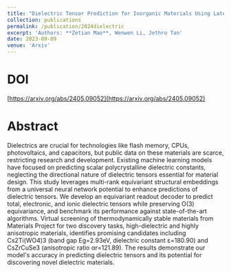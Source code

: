 ```yaml
---
title: "Dielectric Tensor Prediction for Inorganic Materials Using Latent Information from Preferred Potential"
collection: publications
permalink: /publication/2024dielectric
excerpt: 'Authors: **Zetian Mao**, Wenwen Li, Jethro Tan'
date: 2023-09-09
venue: 'Arxiv'
---
```


# DOI

[https://arxiv.org/abs/2405.09052](https://arxiv.org/abs/2405.09052)

# Abstract

Dielectrics are crucial for technologies like flash memory, CPUs, photovoltaics, and capacitors, but public data on these materials are scarce, restricting research and development. Existing machine learning models have focused on predicting scalar polycrystalline dielectric constants, neglecting the directional nature of dielectric tensors essential for material design. This study leverages multi-rank equivariant structural embeddings from a universal neural network potential to enhance predictions of dielectric tensors. We develop an equivariant readout decoder to predict total, electronic, and ionic dielectric tensors while preserving O(3) equivariance, and benchmark its performance against state-of-the-art algorithms. Virtual screening of thermodynamically stable materials from Materials Project for two discovery tasks, high-dielectric and highly anisotropic materials, identifies promising candidates including Cs2Ti(WO4)3 (band gap Eg=2.93eV, dielectric constant ε=180.90) and CsZrCuSe3 (anisotropic ratio αr=121.89). The results demonstrate our model's accuracy in predicting dielectric tensors and its potential for discovering novel dielectric materials.